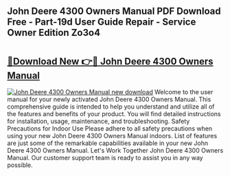 ## John Deere 4300 Owners Manual PDF Download Free - Part-19d User Guide Repair - Service Owner Edition Zo3o4

# <h2><a href="http://bc94032.oget.top/?id=John+Deere+4300+Owners+Manual">🔗Download New 👉🔴 John Deere 4300 Owners Manual</a></h2>

[![John Deere 4300 Owners Manual new download](https://i.imgur.com/5g1atiW.png)](http://bc94032.oget.top/?id=John+Deere+4300+Owners+Manual)
Welcome to the user manual for your newly activated John Deere 4300 Owners Manual. This comprehensive guide is intended to help you understand and utilize all of the features and benefits of your product. You will find detailed instructions for installation, usage, maintenance, and troubleshooting. Safety Precautions for Indoor Use Please adhere to all safety precautions when using your new John Deere 4300 Owners Manual indoors. List of features are just some of the remarkable capabilities available in your new John Deere 4300 Owners Manual. Let's Work Together John Deere 4300 Owners Manual. Our customer support team is ready to assist you in any way possible.
